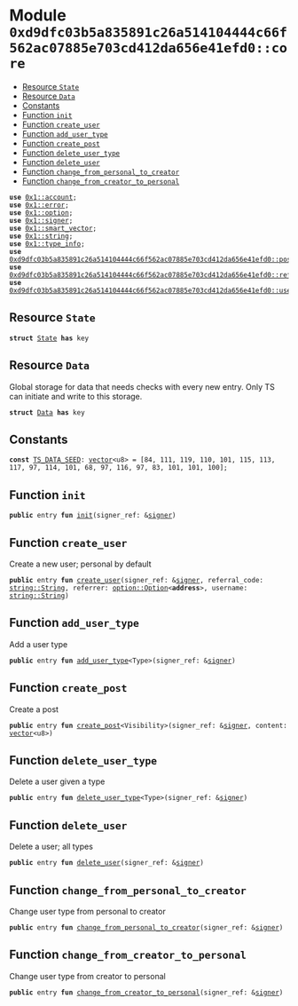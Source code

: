
<a id="0xd9dfc03b5a835891c26a514104444c66f562ac07885e703cd412da656e41efd0_core"></a>

# Module `0xd9dfc03b5a835891c26a514104444c66f562ac07885e703cd412da656e41efd0::core`



-  [Resource `State`](#0xd9dfc03b5a835891c26a514104444c66f562ac07885e703cd412da656e41efd0_core_State)
-  [Resource `Data`](#0xd9dfc03b5a835891c26a514104444c66f562ac07885e703cd412da656e41efd0_core_Data)
-  [Constants](#@Constants_0)
-  [Function `init`](#0xd9dfc03b5a835891c26a514104444c66f562ac07885e703cd412da656e41efd0_core_init)
-  [Function `create_user`](#0xd9dfc03b5a835891c26a514104444c66f562ac07885e703cd412da656e41efd0_core_create_user)
-  [Function `add_user_type`](#0xd9dfc03b5a835891c26a514104444c66f562ac07885e703cd412da656e41efd0_core_add_user_type)
-  [Function `create_post`](#0xd9dfc03b5a835891c26a514104444c66f562ac07885e703cd412da656e41efd0_core_create_post)
-  [Function `delete_user_type`](#0xd9dfc03b5a835891c26a514104444c66f562ac07885e703cd412da656e41efd0_core_delete_user_type)
-  [Function `delete_user`](#0xd9dfc03b5a835891c26a514104444c66f562ac07885e703cd412da656e41efd0_core_delete_user)
-  [Function `change_from_personal_to_creator`](#0xd9dfc03b5a835891c26a514104444c66f562ac07885e703cd412da656e41efd0_core_change_from_personal_to_creator)
-  [Function `change_from_creator_to_personal`](#0xd9dfc03b5a835891c26a514104444c66f562ac07885e703cd412da656e41efd0_core_change_from_creator_to_personal)


<pre><code><b>use</b> <a href="">0x1::account</a>;
<b>use</b> <a href="">0x1::error</a>;
<b>use</b> <a href="">0x1::option</a>;
<b>use</b> <a href="">0x1::signer</a>;
<b>use</b> <a href="">0x1::smart_vector</a>;
<b>use</b> <a href="">0x1::string</a>;
<b>use</b> <a href="">0x1::type_info</a>;
<b>use</b> <a href="post.md#0xd9dfc03b5a835891c26a514104444c66f562ac07885e703cd412da656e41efd0_post">0xd9dfc03b5a835891c26a514104444c66f562ac07885e703cd412da656e41efd0::post</a>;
<b>use</b> <a href="referral.md#0xd9dfc03b5a835891c26a514104444c66f562ac07885e703cd412da656e41efd0_referral">0xd9dfc03b5a835891c26a514104444c66f562ac07885e703cd412da656e41efd0::referral</a>;
<b>use</b> <a href="user.md#0xd9dfc03b5a835891c26a514104444c66f562ac07885e703cd412da656e41efd0_user">0xd9dfc03b5a835891c26a514104444c66f562ac07885e703cd412da656e41efd0::user</a>;
</code></pre>



<a id="0xd9dfc03b5a835891c26a514104444c66f562ac07885e703cd412da656e41efd0_core_State"></a>

## Resource `State`



<pre><code><b>struct</b> <a href="core.md#0xd9dfc03b5a835891c26a514104444c66f562ac07885e703cd412da656e41efd0_core_State">State</a> <b>has</b> key
</code></pre>



<a id="0xd9dfc03b5a835891c26a514104444c66f562ac07885e703cd412da656e41efd0_core_Data"></a>

## Resource `Data`

Global storage for data that needs checks with every new entry.
Only TS can initiate and write to this storage.


<pre><code><b>struct</b> <a href="core.md#0xd9dfc03b5a835891c26a514104444c66f562ac07885e703cd412da656e41efd0_core_Data">Data</a> <b>has</b> key
</code></pre>



<a id="@Constants_0"></a>

## Constants


<a id="0xd9dfc03b5a835891c26a514104444c66f562ac07885e703cd412da656e41efd0_core_TS_DATA_SEED"></a>



<pre><code><b>const</b> <a href="core.md#0xd9dfc03b5a835891c26a514104444c66f562ac07885e703cd412da656e41efd0_core_TS_DATA_SEED">TS_DATA_SEED</a>: <a href="">vector</a>&lt;u8&gt; = [84, 111, 119, 110, 101, 115, 113, 117, 97, 114, 101, 68, 97, 116, 97, 83, 101, 101, 100];
</code></pre>



<a id="0xd9dfc03b5a835891c26a514104444c66f562ac07885e703cd412da656e41efd0_core_init"></a>

## Function `init`



<pre><code><b>public</b> entry <b>fun</b> <a href="core.md#0xd9dfc03b5a835891c26a514104444c66f562ac07885e703cd412da656e41efd0_core_init">init</a>(signer_ref: &<a href="">signer</a>)
</code></pre>



<a id="0xd9dfc03b5a835891c26a514104444c66f562ac07885e703cd412da656e41efd0_core_create_user"></a>

## Function `create_user`

Create a new user; personal by default


<pre><code><b>public</b> entry <b>fun</b> <a href="core.md#0xd9dfc03b5a835891c26a514104444c66f562ac07885e703cd412da656e41efd0_core_create_user">create_user</a>(signer_ref: &<a href="">signer</a>, referral_code: <a href="_String">string::String</a>, referrer: <a href="_Option">option::Option</a>&lt;<b>address</b>&gt;, username: <a href="_String">string::String</a>)
</code></pre>



<a id="0xd9dfc03b5a835891c26a514104444c66f562ac07885e703cd412da656e41efd0_core_add_user_type"></a>

## Function `add_user_type`

Add a user type


<pre><code><b>public</b> entry <b>fun</b> <a href="core.md#0xd9dfc03b5a835891c26a514104444c66f562ac07885e703cd412da656e41efd0_core_add_user_type">add_user_type</a>&lt;Type&gt;(signer_ref: &<a href="">signer</a>)
</code></pre>



<a id="0xd9dfc03b5a835891c26a514104444c66f562ac07885e703cd412da656e41efd0_core_create_post"></a>

## Function `create_post`

Create a post


<pre><code><b>public</b> entry <b>fun</b> <a href="core.md#0xd9dfc03b5a835891c26a514104444c66f562ac07885e703cd412da656e41efd0_core_create_post">create_post</a>&lt;Visibility&gt;(signer_ref: &<a href="">signer</a>, content: <a href="">vector</a>&lt;u8&gt;)
</code></pre>



<a id="0xd9dfc03b5a835891c26a514104444c66f562ac07885e703cd412da656e41efd0_core_delete_user_type"></a>

## Function `delete_user_type`

Delete a user given a type


<pre><code><b>public</b> entry <b>fun</b> <a href="core.md#0xd9dfc03b5a835891c26a514104444c66f562ac07885e703cd412da656e41efd0_core_delete_user_type">delete_user_type</a>&lt;Type&gt;(signer_ref: &<a href="">signer</a>)
</code></pre>



<a id="0xd9dfc03b5a835891c26a514104444c66f562ac07885e703cd412da656e41efd0_core_delete_user"></a>

## Function `delete_user`

Delete a user; all types


<pre><code><b>public</b> entry <b>fun</b> <a href="core.md#0xd9dfc03b5a835891c26a514104444c66f562ac07885e703cd412da656e41efd0_core_delete_user">delete_user</a>(signer_ref: &<a href="">signer</a>)
</code></pre>



<a id="0xd9dfc03b5a835891c26a514104444c66f562ac07885e703cd412da656e41efd0_core_change_from_personal_to_creator"></a>

## Function `change_from_personal_to_creator`

Change user type from personal to creator


<pre><code><b>public</b> entry <b>fun</b> <a href="core.md#0xd9dfc03b5a835891c26a514104444c66f562ac07885e703cd412da656e41efd0_core_change_from_personal_to_creator">change_from_personal_to_creator</a>(signer_ref: &<a href="">signer</a>)
</code></pre>



<a id="0xd9dfc03b5a835891c26a514104444c66f562ac07885e703cd412da656e41efd0_core_change_from_creator_to_personal"></a>

## Function `change_from_creator_to_personal`

Change user type from creator to personal


<pre><code><b>public</b> entry <b>fun</b> <a href="core.md#0xd9dfc03b5a835891c26a514104444c66f562ac07885e703cd412da656e41efd0_core_change_from_creator_to_personal">change_from_creator_to_personal</a>(signer_ref: &<a href="">signer</a>)
</code></pre>
